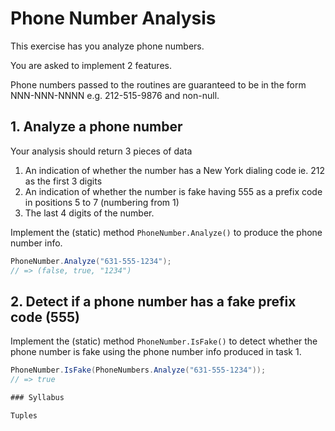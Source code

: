 ﻿# Phone Number Analysis

This exercise has you analyze phone numbers.

You are asked to implement 2 features.

Phone numbers passed to the routines are guaranteed to be in the form NNN-NNN-NNNN e.g. 212-515-9876 and non-null.

## 1. Analyze a phone number

Your analysis should return 3 pieces of data

1. An indication of whether the number has a New York dialing code ie. 212 as the first 3 digits
2. An indication of whether the number is fake having 555 as a prefix code in positions 5 to 7 (numbering from 1)
3. The last 4 digits of the number.

Implement the (static) method ` PhoneNumber.Analyze() ` to produce the phone number info.

```c#
PhoneNumber.Analyze("631-555-1234");
// => (false, true, "1234")
```

## 2. Detect if a phone number has a fake prefix code (555)

Implement the (static) method ` PhoneNumber.IsFake() ` to detect whether the phone number is fake using the phone number info produced in task 1.

```C#
PhoneNumber.IsFake(PhoneNumbers.Analyze("631-555-1234"));
// => true

### Syllabus

Tuples
